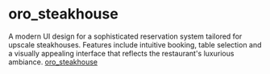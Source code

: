 # oro_steakhouse
A modern UI design for a sophisticated reservation system tailored for upscale steakhouses. Features include intuitive booking, table selection and a visually appealing interface that reflects the restaurant's luxurious ambiance.
<a href="https://www.figma.com/design/IeydrrAgcm4id32J6lkXEU/oro_steakhouse?node-id=0-1&p=f&t=81ervHXNPgZbPanJ-0">oro_steakhouse</a>
